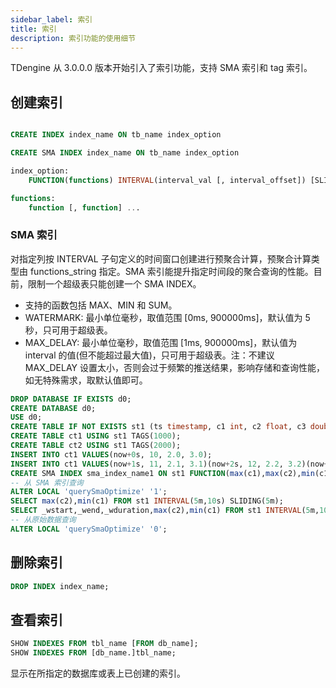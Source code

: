 ```yaml
---
sidebar_label: 索引
title: 索引
description: 索引功能的使用细节
---
```


TDengine 从 3.0.0.0 版本开始引入了索引功能，支持 SMA 索引和 tag 索引。

## 创建索引

```sql

CREATE INDEX index_name ON tb_name index_option

CREATE SMA INDEX index_name ON tb_name index_option

index_option:
    FUNCTION(functions) INTERVAL(interval_val [, interval_offset]) [SLIDING(sliding_val)] [WATERMARK(watermark_val)] [MAX_DELAY(max_delay_val)]

functions:
    function [, function] ...
```

### SMA 索引

对指定列按 INTERVAL 子句定义的时间窗口创建进行预聚合计算，预聚合计算类型由 functions_string 指定。SMA 索引能提升指定时间段的聚合查询的性能。目前，限制一个超级表只能创建一个 SMA INDEX。

- 支持的函数包括 MAX、MIN 和 SUM。
- WATERMARK: 最小单位毫秒，取值范围 [0ms, 900000ms]，默认值为 5 秒，只可用于超级表。
- MAX_DELAY: 最小单位毫秒，取值范围 [1ms, 900000ms]，默认值为 interval 的值(但不能超过最大值)，只可用于超级表。注：不建议 MAX_DELAY 设置太小，否则会过于频繁的推送结果，影响存储和查询性能，如无特殊需求，取默认值即可。

```sql
DROP DATABASE IF EXISTS d0;
CREATE DATABASE d0;
USE d0;
CREATE TABLE IF NOT EXISTS st1 (ts timestamp, c1 int, c2 float, c3 double) TAGS (t1 int unsigned);
CREATE TABLE ct1 USING st1 TAGS(1000);
CREATE TABLE ct2 USING st1 TAGS(2000);
INSERT INTO ct1 VALUES(now+0s, 10, 2.0, 3.0);
INSERT INTO ct1 VALUES(now+1s, 11, 2.1, 3.1)(now+2s, 12, 2.2, 3.2)(now+3s, 13, 2.3, 3.3);
CREATE SMA INDEX sma_index_name1 ON st1 FUNCTION(max(c1),max(c2),min(c1)) INTERVAL(5m,10s) SLIDING(5m) WATERMARK 5s MAX_DELAY 1m;
-- 从 SMA 索引查询
ALTER LOCAL 'querySmaOptimize' '1';
SELECT max(c2),min(c1) FROM st1 INTERVAL(5m,10s) SLIDING(5m);
SELECT _wstart,_wend,_wduration,max(c2),min(c1) FROM st1 INTERVAL(5m,10s) SLIDING(5m);
-- 从原始数据查询
ALTER LOCAL 'querySmaOptimize' '0'; 
```

## 删除索引

```sql
DROP INDEX index_name;
```

## 查看索引

````sql
SHOW INDEXES FROM tbl_name [FROM db_name];
SHOW INDEXES FROM [db_name.]tbl_name;
````

显示在所指定的数据库或表上已创建的索引。
